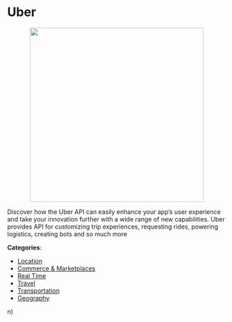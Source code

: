 # Uber
<p align="center">
    <img width="400" src="https://raw.githubusercontent.com/apis-list/apis-list/apis/uber/logo_256x256.png" />
</p>

Discover how the Uber API can easily enhance your app’s user experience and take your innovation further with a wide range of new capabilities. Uber provides API for customizing trip experiences, requesting rides, powering logistics, creating bots and so much more



**Categories**:
- [Location](https://github.com/apis-list/apis-list#location)
- [Commerce & Marketplaces](https://github.com/apis-list/apis-list#commerce-and-marketplaces)
- [Real Time](https://github.com/apis-list/apis-list#real-time)
- [Travel](https://github.com/apis-list/apis-list#travel)
- [Transportation](https://github.com/apis-list/apis-list#transportation)
- [Geography](https://github.com/apis-list/apis-list#geography)



n)



